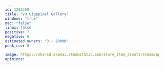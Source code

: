 ```yaml
---
id: 1202360
title: "VR Gigapixel Gallery"
windows: "true"
mac: "false"
linux: false
positive: 7
negative: 0
estimated_owners: "0 - 20000"
peak_ccu: 0

image: https://shared.akamai.steamstatic.com/store_item_assets/steam/apps/1202360/header.jpg?t=1612597732
opinions:
---
```

